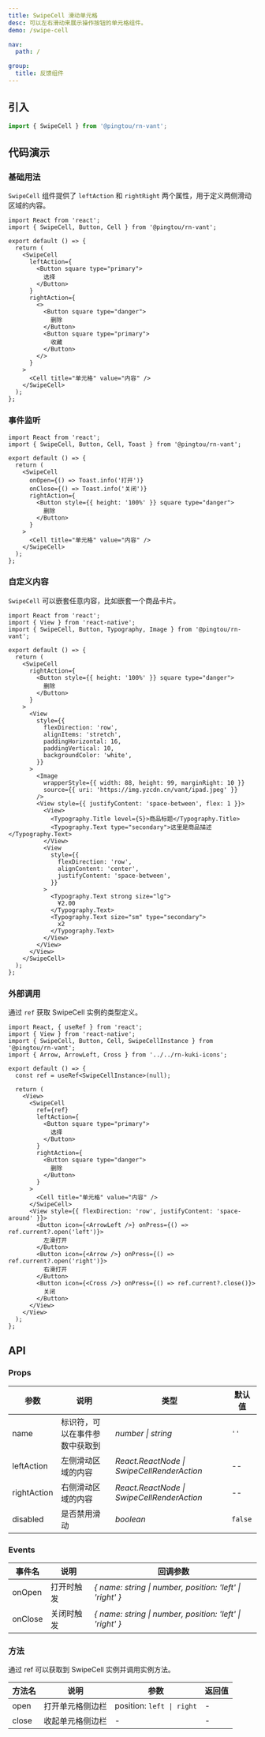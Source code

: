```yaml
---
title: SwipeCell 滑动单元格
desc: 可以左右滑动来展示操作按钮的单元格组件。
demo: /swipe-cell

nav:
  path: /

group:
  title: 反馈组件
---
```


## 引入

```js
import { SwipeCell } from '@pingtou/rn-vant';
```

## 代码演示

### 基础用法

`SwipeCell` 组件提供了 `leftAction` 和 `rightRight` 两个属性，用于定义两侧滑动区域的内容。

```tsx
import React from 'react';
import { SwipeCell, Button, Cell } from '@pingtou/rn-vant';

export default () => {
  return (
    <SwipeCell
      leftAction={
        <Button square type="primary">
          选择
        </Button>
      }
      rightAction={
        <>
          <Button square type="danger">
            删除
          </Button>
          <Button square type="primary">
            收藏
          </Button>
        </>
      }
    >
      <Cell title="单元格" value="内容" />
    </SwipeCell>
  );
};
```

### 事件监听

```tsx
import React from 'react';
import { SwipeCell, Button, Cell, Toast } from '@pingtou/rn-vant';

export default () => {
  return (
    <SwipeCell
      onOpen={() => Toast.info('打开')}
      onClose={() => Toast.info('关闭')}
      rightAction={
        <Button style={{ height: '100%' }} square type="danger">
          删除
        </Button>
      }
    >
      <Cell title="单元格" value="内容" />
    </SwipeCell>
  );
};
```

### 自定义内容

`SwipeCell` 可以嵌套任意内容，比如嵌套一个商品卡片。

```tsx
import React from 'react';
import { View } from 'react-native';
import { SwipeCell, Button, Typography, Image } from '@pingtou/rn-vant';

export default () => {
  return (
    <SwipeCell
      rightAction={
        <Button style={{ height: '100%' }} square type="danger">
          删除
        </Button>
      }
    >
      <View
        style={{
          flexDirection: 'row',
          alignItems: 'stretch',
          paddingHorizontal: 16,
          paddingVertical: 10,
          backgroundColor: 'white',
        }}
      >
        <Image
          wrapperStyle={{ width: 88, height: 99, marginRight: 10 }}
          source={{ uri: 'https://img.yzcdn.cn/vant/ipad.jpeg' }}
        />
        <View style={{ justifyContent: 'space-between', flex: 1 }}>
          <View>
            <Typography.Title level={5}>商品标题</Typography.Title>
            <Typography.Text type="secondary">这里是商品描述</Typography.Text>
          </View>
          <View
            style={{
              flexDirection: 'row',
              alignContent: 'center',
              justifyContent: 'space-between',
            }}
          >
            <Typography.Text strong size="lg">
              ¥2.00
            </Typography.Text>
            <Typography.Text size="sm" type="secondary">
              x2
            </Typography.Text>
          </View>
        </View>
      </View>
    </SwipeCell>
  );
};
```

### 外部调用

通过 `ref` 获取 SwipeCell 实例的类型定义。

```tsx
import React, { useRef } from 'react';
import { View } from 'react-native';
import { SwipeCell, Button, Cell, SwipeCellInstance } from '@pingtou/rn-vant';
import { Arrow, ArrowLeft, Cross } from '../../rn-kuki-icons';

export default () => {
  const ref = useRef<SwipeCellInstance>(null);

  return (
    <View>
      <SwipeCell
        ref={ref}
        leftAction={
          <Button square type="primary">
            选择
          </Button>
        }
        rightAction={
          <Button square type="danger">
            删除
          </Button>
        }
      >
        <Cell title="单元格" value="内容" />
      </SwipeCell>
      <View style={{ flexDirection: 'row', justifyContent: 'space-around' }}>
        <Button icon={<ArrowLeft />} onPress={() => ref.current?.open('left')}>
          左滑打开
        </Button>
        <Button icon={<Arrow />} onPress={() => ref.current?.open('right')}>
          右滑打开
        </Button>
        <Button icon={<Cross />} onPress={() => ref.current?.close()}>
          关闭
        </Button>
      </View>
    </View>
  );
};
```

## API

### Props

| 参数        | 说明                           | 类型               | 默认值  |
| ----------- | ------------------------------ | ------------------ | ------- |
| name        | 标识符，可以在事件参数中获取到 | _number \| string_ | `''`    |
| leftAction  | 左侧滑动区域的内容             | _React.ReactNode \| SwipeCellRenderAction_        | --      |
| rightAction | 右侧滑动区域的内容             | _React.ReactNode \| SwipeCellRenderAction_        | --      |
| disabled    | 是否禁用滑动                   | _boolean_          | `false` |

### Events

| 事件名  | 说明       | 回调参数                                                  |
| ------- | ---------- | --------------------------------------------------------- |
| onOpen  | 打开时触发 | _{ name: string \| number, position: 'left' \| 'right' }_ |
| onClose | 关闭时触发 | _{ name: string \| number, position: 'left' \| 'right' }_ |

### 方法

通过 ref 可以获取到 SwipeCell 实例并调用实例方法。

| 方法名 | 说明             | 参数                      | 返回值 |
| ------ | ---------------- | ------------------------- | ------ |
| open   | 打开单元格侧边栏 | position: `left \| right` | -      |
| close  | 收起单元格侧边栏 | -                         | -      |
